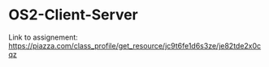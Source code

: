 # OS2-Client-Server

Link to assignement: https://piazza.com/class_profile/get_resource/jc9t6fe1d6s3ze/je82tde2x0cqz
